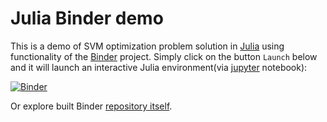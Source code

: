 # Julia Binder demo

This is a demo of SVM optimization problem solution in [Julia](https://julialang.org/) using functionality of the [Binder](https://mybinder.readthedocs.io/en/latest/introduction.html) project. Simply
click on the button `Launch` below and it will launch an interactive Julia environment(via [jupyter](https://jupyter.org/) notebook):

[![Binder](https://mybinder.org/badge_logo.svg)](https://mybinder.org/v2/gh/Dano-drevo/sop-julia-demo/master?filepath=julia_getting_started.ipynb)

Or explore built Binder [repository itself](https://mybinder.org/v2/gh/Dano-drevo/sop-julia-demo/master).

